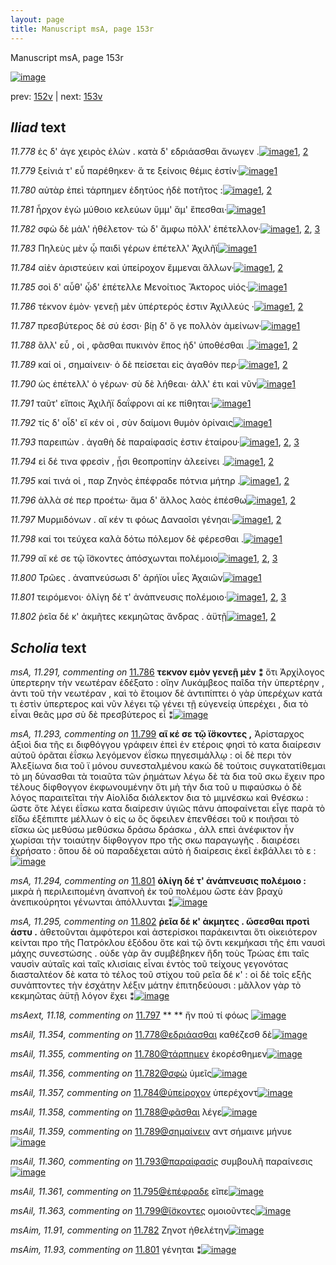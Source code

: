 ```yaml
---
layout: page
title: Manuscript msA, page 153r
---
```


Manuscript msA, page 153r

[![image](http://www.homermultitext.org/iipsrv?OBJ=IIP,1.0&FIF=/project/homer/pyramidal/deepzoom/hmt/vaimg/2017a/VA153RN_0325.tif&WID=100&CVT=JPEG)](http://www.homermultitext.org/ict2/?urn=urn:cite2:hmt:vaimg.2017a:VA153RN_0325)

prev:  [152v](../152v/) | next:  [153v](../153v/)

## *Iliad* text

*11.778* <a id="11.778"/> ἐς δ' άγε χειρὸς ἑλὼν . κατὰ δ' εδριάασθαι ἄνωγεν .[![image](http://www.homermultitext.org/iipsrv?OBJ=IIP,1.0&FIF=/project/homer/pyramidal/deepzoom/hmt/vaimg/2017a/VA153RN_0325.tif&RGN=0.173,0.2086,0.427,0.0225&WID=1000&CVT=JPEG)](http://www.homermultitext.org/ict2/?urn=urn:cite2:hmt:vaimg.2017a:VA153RN_0325@0.173,0.2086,0.427,0.0225)[1](#msAil_11.354), [2](#msA_11.164)

*11.779* <a id="11.779"/> ξείνιά τ' εὖ παρέθηκεν· ἅ τε ξείνοις θέμις ἐστίν·[![image](http://www.homermultitext.org/iipsrv?OBJ=IIP,1.0&FIF=/project/homer/pyramidal/deepzoom/hmt/vaimg/2017a/VA153RN_0325.tif&RGN=0.172,0.2318,0.425,0.0248&WID=1000&CVT=JPEG)](http://www.homermultitext.org/ict2/?urn=urn:cite2:hmt:vaimg.2017a:VA153RN_0325@0.172,0.2318,0.425,0.0248)[1](#msA_11.164)

*11.780* <a id="11.780"/> αὐτὰρ ἐπεὶ τάρπημεν ἐδητύος ἠδὲ ποτῆτος :[![image](http://www.homermultitext.org/iipsrv?OBJ=IIP,1.0&FIF=/project/homer/pyramidal/deepzoom/hmt/vaimg/2017a/VA153RN_0325.tif&RGN=0.171,0.2491,0.403,0.0225&WID=1000&CVT=JPEG)](http://www.homermultitext.org/ict2/?urn=urn:cite2:hmt:vaimg.2017a:VA153RN_0325@0.171,0.2491,0.403,0.0225)[1](#msAil_11.355), [2](#msA_11.164)

*11.781* <a id="11.781"/> ἦρχον ἐγὼ μύθοιο κελεύων ὔμμ' ἅμ' ἕπεσθαι·[![image](http://www.homermultitext.org/iipsrv?OBJ=IIP,1.0&FIF=/project/homer/pyramidal/deepzoom/hmt/vaimg/2017a/VA153RN_0325.tif&RGN=0.174,0.2663,0.368,0.0225&WID=1000&CVT=JPEG)](http://www.homermultitext.org/ict2/?urn=urn:cite2:hmt:vaimg.2017a:VA153RN_0325@0.174,0.2663,0.368,0.0225)[1](#msA_11.164)

*11.782* <a id="11.782"/> σφὼ δὲ μάλ' ἠθέλετον· τὼ δ' ἄμφω πὸλλ' ἐπέτελλον·[![image](http://www.homermultitext.org/iipsrv?OBJ=IIP,1.0&FIF=/project/homer/pyramidal/deepzoom/hmt/vaimg/2017a/VA153RN_0325.tif&RGN=0.17,0.2858,0.418,0.0225&WID=1000&CVT=JPEG)](http://www.homermultitext.org/ict2/?urn=urn:cite2:hmt:vaimg.2017a:VA153RN_0325@0.17,0.2858,0.418,0.0225)[1](#msAim_11.91), [2](#msAil_11.356), [3](#msA_11.164)

*11.783* <a id="11.783"/> Πηλεὺς μὲν ᾧ παιδὶ γέρων ἐπέτελλ' Ἀχιλῆϊ[![image](http://www.homermultitext.org/iipsrv?OBJ=IIP,1.0&FIF=/project/homer/pyramidal/deepzoom/hmt/vaimg/2017a/VA153RN_0325.tif&RGN=0.171,0.3046,0.38,0.0255&WID=1000&CVT=JPEG)](http://www.homermultitext.org/ict2/?urn=urn:cite2:hmt:vaimg.2017a:VA153RN_0325@0.171,0.3046,0.38,0.0255)[1](#msA_11.164)

*11.784* <a id="11.784"/> αἰὲν ἀριστεύειν καὶ ὑπείροχον ἔμμεναι ἄλλων·[![image](http://www.homermultitext.org/iipsrv?OBJ=IIP,1.0&FIF=/project/homer/pyramidal/deepzoom/hmt/vaimg/2017a/VA153RN_0325.tif&RGN=0.17,0.3233,0.426,0.024&WID=1000&CVT=JPEG)](http://www.homermultitext.org/ict2/?urn=urn:cite2:hmt:vaimg.2017a:VA153RN_0325@0.17,0.3233,0.426,0.024)[1](#msAil_11.357), [2](#msA_11.164)

*11.785* <a id="11.785"/> σοὶ δ' αὖθ' ᾧδ' ἐπέτελλε Μενοίτιος Ἄκτορος υἱός·[![image](http://www.homermultitext.org/iipsrv?OBJ=IIP,1.0&FIF=/project/homer/pyramidal/deepzoom/hmt/vaimg/2017a/VA153RN_0325.tif&RGN=0.168,0.3443,0.409,0.0203&WID=1000&CVT=JPEG)](http://www.homermultitext.org/ict2/?urn=urn:cite2:hmt:vaimg.2017a:VA153RN_0325@0.168,0.3443,0.409,0.0203)[1](#msA_11.164)

*11.786* <a id="11.786"/> τέκνον ἐμὸν· γενεῇ μὲν ὑπέρτερός ἐστιν Ἀχιλλεύς ·[![image](http://www.homermultitext.org/iipsrv?OBJ=IIP,1.0&FIF=/project/homer/pyramidal/deepzoom/hmt/vaimg/2017a/VA153RN_0325.tif&RGN=0.162,0.3586,0.456,0.0285&WID=1000&CVT=JPEG)](http://www.homermultitext.org/ict2/?urn=urn:cite2:hmt:vaimg.2017a:VA153RN_0325@0.162,0.3586,0.456,0.0285)[1](#msA_11.291), [2](#msA_11.164)

*11.787* <a id="11.787"/> πρεσβύτερος δὲ σύ ἐσσι· βίῃ δ' ὅ γε πολλὸν ἀμείνων·[![image](http://www.homermultitext.org/iipsrv?OBJ=IIP,1.0&FIF=/project/homer/pyramidal/deepzoom/hmt/vaimg/2017a/VA153RN_0325.tif&RGN=0.16,0.3811,0.433,0.0225&WID=1000&CVT=JPEG)](http://www.homermultitext.org/ict2/?urn=urn:cite2:hmt:vaimg.2017a:VA153RN_0325@0.16,0.3811,0.433,0.0225)[1](#msA_11.164)

*11.788* <a id="11.788"/> ἂλλ' εὖ , οἱ , φᾶσθαι πυκινὸν ἔπος ἠδ' ὑποθέσθαι .[![image](http://www.homermultitext.org/iipsrv?OBJ=IIP,1.0&FIF=/project/homer/pyramidal/deepzoom/hmt/vaimg/2017a/VA153RN_0325.tif&RGN=0.16,0.3983,0.426,0.0233&WID=1000&CVT=JPEG)](http://www.homermultitext.org/ict2/?urn=urn:cite2:hmt:vaimg.2017a:VA153RN_0325@0.16,0.3983,0.426,0.0233)[1](#msAil_11.358), [2](#msA_11.164)

*11.789* <a id="11.789"/> καί οἱ , σημαίνειν· ὁ δὲ πείσεται εἰς ἀγαθόν περ·[![image](http://www.homermultitext.org/iipsrv?OBJ=IIP,1.0&FIF=/project/homer/pyramidal/deepzoom/hmt/vaimg/2017a/VA153RN_0325.tif&RGN=0.16,0.4201,0.397,0.0195&WID=1000&CVT=JPEG)](http://www.homermultitext.org/ict2/?urn=urn:cite2:hmt:vaimg.2017a:VA153RN_0325@0.16,0.4201,0.397,0.0195)[1](#msA_11.164), [2](#msAil_11.359)

*11.790* <a id="11.790"/> ὡς ἐπέτελλ' ὁ γέρων· σὺ δὲ λήθεαι· ἀλλ' έτι καὶ νῦν[![image](http://www.homermultitext.org/iipsrv?OBJ=IIP,1.0&FIF=/project/homer/pyramidal/deepzoom/hmt/vaimg/2017a/VA153RN_0325.tif&RGN=0.159,0.4366,0.395,0.024&WID=1000&CVT=JPEG)](http://www.homermultitext.org/ict2/?urn=urn:cite2:hmt:vaimg.2017a:VA153RN_0325@0.159,0.4366,0.395,0.024)[1](#msA_11.164)

*11.791* <a id="11.791"/> ταῦτ' εἴποις Ἀχιλῆϊ δαΐφρονι αί κε πίθηται·[![image](http://www.homermultitext.org/iipsrv?OBJ=IIP,1.0&FIF=/project/homer/pyramidal/deepzoom/hmt/vaimg/2017a/VA153RN_0325.tif&RGN=0.159,0.4539,0.381,0.0263&WID=1000&CVT=JPEG)](http://www.homermultitext.org/ict2/?urn=urn:cite2:hmt:vaimg.2017a:VA153RN_0325@0.159,0.4539,0.381,0.0263)[1](#msA_11.164)

*11.792* <a id="11.792"/> τίς δ' οἶδ' εἴ κέν οἱ , σὺν δαίμονι θυμὸν ὀρίναις[![image](http://www.homermultitext.org/iipsrv?OBJ=IIP,1.0&FIF=/project/homer/pyramidal/deepzoom/hmt/vaimg/2017a/VA153RN_0325.tif&RGN=0.158,0.4726,0.406,0.0248&WID=1000&CVT=JPEG)](http://www.homermultitext.org/ict2/?urn=urn:cite2:hmt:vaimg.2017a:VA153RN_0325@0.158,0.4726,0.406,0.0248)[1](#msA_11.164)

*11.793* <a id="11.793"/> παρειπὼν . ἀγαθὴ δὲ παραίφασίς ἐστιν ἑταίρου·[![image](http://www.homermultitext.org/iipsrv?OBJ=IIP,1.0&FIF=/project/homer/pyramidal/deepzoom/hmt/vaimg/2017a/VA153RN_0325.tif&RGN=0.153,0.4914,0.421,0.0248&WID=1000&CVT=JPEG)](http://www.homermultitext.org/ict2/?urn=urn:cite2:hmt:vaimg.2017a:VA153RN_0325@0.153,0.4914,0.421,0.0248)[1](#msAil_11.360), [2](#msAim_11.92), [3](#msA_11.164)

*11.794* <a id="11.794"/> εἰ δέ τινα φρεσὶν , ᾗσι θεοπροπίην ἀλεείνει .[![image](http://www.homermultitext.org/iipsrv?OBJ=IIP,1.0&FIF=/project/homer/pyramidal/deepzoom/hmt/vaimg/2017a/VA153RN_0325.tif&RGN=0.158,0.5131,0.388,0.024&WID=1000&CVT=JPEG)](http://www.homermultitext.org/ict2/?urn=urn:cite2:hmt:vaimg.2017a:VA153RN_0325@0.158,0.5131,0.388,0.024)[1](#msA_11.292), [2](#msA_11.164)

*11.795* <a id="11.795"/> καί τινά οἱ , παρ Ζηνὸς ἐπέφραδε πότνια μήτηρ .[![image](http://www.homermultitext.org/iipsrv?OBJ=IIP,1.0&FIF=/project/homer/pyramidal/deepzoom/hmt/vaimg/2017a/VA153RN_0325.tif&RGN=0.159,0.5311,0.418,0.0255&WID=1000&CVT=JPEG)](http://www.homermultitext.org/ict2/?urn=urn:cite2:hmt:vaimg.2017a:VA153RN_0325@0.159,0.5311,0.418,0.0255)[1](#msAil_11.361), [2](#msA_11.164)

*11.796* <a id="11.796"/> ἀλλὰ σέ περ προέτω· ἅμα δ' ἄλλος λαὸς ἑπέσθω[![image](http://www.homermultitext.org/iipsrv?OBJ=IIP,1.0&FIF=/project/homer/pyramidal/deepzoom/hmt/vaimg/2017a/VA153RN_0325.tif&RGN=0.158,0.5499,0.392,0.0233&WID=1000&CVT=JPEG)](http://www.homermultitext.org/ict2/?urn=urn:cite2:hmt:vaimg.2017a:VA153RN_0325@0.158,0.5499,0.392,0.0233)[1](#msAil_11.362), [2](#msA_11.164)

*11.797* <a id="11.797"/> Μυρμιδόνων . αἴ κέν τι φόως Δαναοῖσι γένηαι·[![image](http://www.homermultitext.org/iipsrv?OBJ=IIP,1.0&FIF=/project/homer/pyramidal/deepzoom/hmt/vaimg/2017a/VA153RN_0325.tif&RGN=0.163,0.5701,0.394,0.0225&WID=1000&CVT=JPEG)](http://www.homermultitext.org/ict2/?urn=urn:cite2:hmt:vaimg.2017a:VA153RN_0325@0.163,0.5701,0.394,0.0225)[1](#msAext_11.18), [2](#msA_11.164)

*11.798* <a id="11.798"/> καί τοι τεύχεα καλὰ δότω πόλεμον δὲ φέρεσθαι .[![image](http://www.homermultitext.org/iipsrv?OBJ=IIP,1.0&FIF=/project/homer/pyramidal/deepzoom/hmt/vaimg/2017a/VA153RN_0325.tif&RGN=0.158,0.5889,0.417,0.0248&WID=1000&CVT=JPEG)](http://www.homermultitext.org/ict2/?urn=urn:cite2:hmt:vaimg.2017a:VA153RN_0325@0.158,0.5889,0.417,0.0248)[1](#msA_11.164)

*11.799* <a id="11.799"/> αἴ κέ σε τῷ ἴ̈σκοντες ἀπόσχωνται πολέμοιο[![image](http://www.homermultitext.org/iipsrv?OBJ=IIP,1.0&FIF=/project/homer/pyramidal/deepzoom/hmt/vaimg/2017a/VA153RN_0325.tif&RGN=0.16,0.6062,0.392,0.0233&WID=1000&CVT=JPEG)](http://www.homermultitext.org/ict2/?urn=urn:cite2:hmt:vaimg.2017a:VA153RN_0325@0.16,0.6062,0.392,0.0233)[1](#msA_11.293), [2](#msAil_11.363), [3](#msA_11.164)

*11.800* <a id="11.800"/> Τρῶες . ἀναπνεύσωσι δ' ἀρήϊοι υἷες Ἀχαιῶν[![image](http://www.homermultitext.org/iipsrv?OBJ=IIP,1.0&FIF=/project/homer/pyramidal/deepzoom/hmt/vaimg/2017a/VA153RN_0325.tif&RGN=0.158,0.6287,0.404,0.021&WID=1000&CVT=JPEG)](http://www.homermultitext.org/ict2/?urn=urn:cite2:hmt:vaimg.2017a:VA153RN_0325@0.158,0.6287,0.404,0.021)[1](#msA_11.164)

*11.801* <a id="11.801"/> τειρόμενοι· ὀλίγη δέ τ' ἀνάπνευσις πολέμοιο·[![image](http://www.homermultitext.org/iipsrv?OBJ=IIP,1.0&FIF=/project/homer/pyramidal/deepzoom/hmt/vaimg/2017a/VA153RN_0325.tif&RGN=0.154,0.6452,0.414,0.024&WID=1000&CVT=JPEG)](http://www.homermultitext.org/ict2/?urn=urn:cite2:hmt:vaimg.2017a:VA153RN_0325@0.154,0.6452,0.414,0.024)[1](#msAim_11.93), [2](#msA_11.294), [3](#msA_11.164)

*11.802* <a id="11.802"/> ῥεῖα δέ κ' ἀκμῆτες κεκμηῶτας ἄνδρας . ἀϋτῇ[![image](http://www.homermultitext.org/iipsrv?OBJ=IIP,1.0&FIF=/project/homer/pyramidal/deepzoom/hmt/vaimg/2017a/VA153RN_0325.tif&RGN=0.15,0.6632,0.425,0.0398&WID=1000&CVT=JPEG)](http://www.homermultitext.org/ict2/?urn=urn:cite2:hmt:vaimg.2017a:VA153RN_0325@0.15,0.6632,0.425,0.0398)[1](#msA_11.295), [2](#msA_11.164)

## *Scholia* text

*msA, 11.291, commenting on* [11.786](#11.786)  <a id="msA_11.291"/> **τεκνον εμὸν γενεῇ μὲν ⁑** ὅτι Ἀρχίλογος ὑπερτερην τὴν νεωτέραν ἐδέξατο : οἴην Λυκάμβεος παῖδα τὴν ὑπερτέρην , ἀντι τοῦ τὴν νεωτέραν , καὶ τὸ ἕτοιμον δὲ ἀντιπίπτει ὁ γὰρ ὑπερέχων κατά τι ἐστὶν ὑπερτερος καὶ νῦν λέγει τῷ γένει τῇ εὐγενείᾳ ὑπερέχει , δια τὸ εἶναι θεᾶς μρσ σὺ δὲ πρεσβύτερος εἶ ⁑[![image](http://www.homermultitext.org/iipsrv?OBJ=IIP,1.0&FIF=/project/homer/pyramidal/deepzoom/hmt/vaimg/2017a/VA153RN_0325.tif&RGN=0.5956,0.3636,0.1962,0.1074&WID=1000&CVT=JPEG)](http://www.homermultitext.org/ict2/?urn=urn:cite2:hmt:vaimg.2017a:VA153RN_0325@0.5956,0.3636,0.1962,0.1074)

*msA, 11.293, commenting on* [11.799](#11.799)  <a id="msA_11.293"/> **αἵ κέ σε τῷ ἴ̈σκοντες ,** Ἀρίσταρχος ἀξιοὶ δια τῆς ει διφθόγγου γράφειν ἐπεὶ ἐν ετέροις φησὶ τὸ κατα διαίρεσιν αὐτοῦ ὁρᾶται ἐΐσκω λεγόμενον ἐΐσκω πηγεσιμάλλῳ : οἱ δὲ περι τὸν Ἀλεξίωνα δια τοῦ ϊ μόνου συνεσταλμένου κακὼ δὲ τούτοις συγκατατίθεμαι τὸ μη δύνασθαι τὰ τοιαῦτα τῶν ῥημάτων λέγω δὲ τὰ δια τοῦ σκω ἔχειν προ τέλους δίφθογγον ἐκφωνουμένην ὅτι μὴ τὴν δια τοῦ υ πιφαύσκω ὁ δὲ λόγος παραιτεῖται τὴν Αἰολίδα διάλεκτον δια τὸ μιμνέσκω καὶ θνέσκω : ὥστε ὅτε λέγει ἐΐσκω κατα διαίρεσιν ὑγιῶς πάνυ ἀποφαίνεται εἶγε παρὰ τὸ εἴδω ἐξέπιπτε μέλλων ὁ εἰς ω ὃς ὄφειλεν ἐπενθέσει τοῦ κ ποιῆσαι τὸ εἴσκω ὡς μεθύσω μεθύσκω δράσω δράσκω , ἀλλ επεὶ ἀνέφικτον ἦν χωρίσαι τὴν τοιαύτην δίφθογγον προ τῆς σκω παραγωγῆς . διαιρέσει ἐχρήσατο : ὅπου δὲ οὐ παραδέχεται αὐτὸ ἡ διαίρεσις ἐκεῖ ἐκβάλλει τὸ ε :[![image](http://www.homermultitext.org/iipsrv?OBJ=IIP,1.0&FIF=/project/homer/pyramidal/deepzoom/hmt/vaimg/2017a/VA153RN_0325.tif&RGN=0.1572,0.5094,0.6376,0.2246&WID=1000&CVT=JPEG)](http://www.homermultitext.org/ict2/?urn=urn:cite2:hmt:vaimg.2017a:VA153RN_0325@0.1572,0.5094,0.6376,0.2246)

*msA, 11.294, commenting on* [11.801](#11.801)  <a id="msA_11.294"/> **ὀλίγη δέ τ' ἀνάπνευσις πολέμοιο :** μικρὰ ἡ περιλειπομένη ἀναπνοὴ ἐκ τοῦ πολέμου ὥστε ἐὰν βραχὺ ἀνεπικούρητοι γένωνται ἀπόλλυνται ⁑[![image](http://www.homermultitext.org/iipsrv?OBJ=IIP,1.0&FIF=/project/homer/pyramidal/deepzoom/hmt/vaimg/2017a/VA153RN_0325.tif&RGN=0.1532,0.716,0.6356,0.0301&WID=1000&CVT=JPEG)](http://www.homermultitext.org/ict2/?urn=urn:cite2:hmt:vaimg.2017a:VA153RN_0325@0.1532,0.716,0.6356,0.0301)

*msA, 11.295, commenting on* [11.802](#11.802)  <a id="msA_11.295"/> **ῥεῖα δέ κ' ἀκμητες . ὤσεσθαι προτὶ άστυ .** ἀθετοῦνται ἀμφότεροι καὶ ἀστερίσκοι παράκεινται ὅτι οἱκειότερον κείνται προ τῆς Πατρόκλου ἐξόδου ὅτε καὶ τῷ ὄντι κεκμήκασι τῆς ἐπι ναυσὶ μάχης συνεστώσης . οὐδε γὰρ ἂν συμβέβηκεν ἤδη τοὺς Τρώας ἐπι ταῖς ναυσὶν αὐταῖς καὶ ταῖς κλισίαις εἶναι ἐντὸς τοῦ τείχους γεγονότας διασταλτέον δὲ κατα τὸ τέλος τοῦ στίχου τοῦ ρεῖα δέ κ' : οἱ δὲ τοῖς εξῆς συνάπτοντες τὴν ἐσχάτην λέξιν μάτην ἐπιτηδεύουσι : μᾶλλον γὰρ τὸ κεκμηῶτας ἀϋτῇ λόγον ἔχει ⁑[![image](http://www.homermultitext.org/iipsrv?OBJ=IIP,1.0&FIF=/project/homer/pyramidal/deepzoom/hmt/vaimg/2017a/VA153RN_0325.tif&RGN=0.1291,0.7355,0.6717,0.0796&WID=1000&CVT=JPEG)](http://www.homermultitext.org/ict2/?urn=urn:cite2:hmt:vaimg.2017a:VA153RN_0325@0.1291,0.7355,0.6717,0.0796)

*msAext, 11.18, commenting on* [11.797](#11.797)  <a id="msAext_11.18"/> **					 				** 					 ἤν πού τί φόως 				[![image](http://www.homermultitext.org/iipsrv?OBJ=IIP,1.0&FIF=/project/homer/pyramidal/deepzoom/hmt/vaimg/2017a/VA153RN_0325.tif&RGN=0.794,0.5866,0.072,0.0278&WID=1000&CVT=JPEG)](http://www.homermultitext.org/ict2/?urn=urn:cite2:hmt:vaimg.2017a:VA153RN_0325@0.794,0.5866,0.072,0.0278)

*msAil, 11.354, commenting on* [11.778@εδριάασθαι](#11.778@εδριάασθαι)  <a id="msAil_11.354"/> καθέζεσθ δὲ[![image](http://www.homermultitext.org/iipsrv?OBJ=IIP,1.0&FIF=/project/homer/pyramidal/deepzoom/hmt/vaimg/2017a/VA153RN_0325.tif&RGN=0.463,0.1958,0.068,0.0218&WID=1000&CVT=JPEG)](http://www.homermultitext.org/ict2/?urn=urn:cite2:hmt:vaimg.2017a:VA153RN_0325@0.463,0.1958,0.068,0.0218)

*msAil, 11.355, commenting on* [11.780@τάρπημεν](#11.780@τάρπημεν)  <a id="msAil_11.355"/> ἐκορέσθημεν[![image](http://www.homermultitext.org/iipsrv?OBJ=IIP,1.0&FIF=/project/homer/pyramidal/deepzoom/hmt/vaimg/2017a/VA153RN_0325.tif&RGN=0.315,0.2446,0.069,0.0143&WID=1000&CVT=JPEG)](http://www.homermultitext.org/ict2/?urn=urn:cite2:hmt:vaimg.2017a:VA153RN_0325@0.315,0.2446,0.069,0.0143)

*msAil, 11.356, commenting on* [11.782@σφὼ](#11.782@σφὼ)  <a id="msAil_11.356"/> ὑμεῖς[![image](http://www.homermultitext.org/iipsrv?OBJ=IIP,1.0&FIF=/project/homer/pyramidal/deepzoom/hmt/vaimg/2017a/VA153RN_0325.tif&RGN=0.199,0.2821,0.027,0.0135&WID=1000&CVT=JPEG)](http://www.homermultitext.org/ict2/?urn=urn:cite2:hmt:vaimg.2017a:VA153RN_0325@0.199,0.2821,0.027,0.0135)

*msAil, 11.357, commenting on* [11.784@ὑπείροχον](#11.784@ὑπείροχον)  <a id="msAil_11.357"/> ὑπερέχοντ[![image](http://www.homermultitext.org/iipsrv?OBJ=IIP,1.0&FIF=/project/homer/pyramidal/deepzoom/hmt/vaimg/2017a/VA153RN_0325.tif&RGN=0.396,0.3181,0.054,0.0165&WID=1000&CVT=JPEG)](http://www.homermultitext.org/ict2/?urn=urn:cite2:hmt:vaimg.2017a:VA153RN_0325@0.396,0.3181,0.054,0.0165)

*msAil, 11.358, commenting on* [11.788@φᾶσθαι](#11.788@φᾶσθαι)  <a id="msAil_11.358"/> λέγε[![image](http://www.homermultitext.org/iipsrv?OBJ=IIP,1.0&FIF=/project/homer/pyramidal/deepzoom/hmt/vaimg/2017a/VA153RN_0325.tif&RGN=0.286,0.3946,0.03,0.015&WID=1000&CVT=JPEG)](http://www.homermultitext.org/ict2/?urn=urn:cite2:hmt:vaimg.2017a:VA153RN_0325@0.286,0.3946,0.03,0.015)

*msAil, 11.359, commenting on* [11.789@σημαίνειν](#11.789@σημαίνειν)  <a id="msAil_11.359"/> αντ σήμαινε μήνυε[![image](http://www.homermultitext.org/iipsrv?OBJ=IIP,1.0&FIF=/project/homer/pyramidal/deepzoom/hmt/vaimg/2017a/VA153RN_0325.tif&RGN=0.262,0.4096,0.056,0.0195&WID=1000&CVT=JPEG)](http://www.homermultitext.org/ict2/?urn=urn:cite2:hmt:vaimg.2017a:VA153RN_0325@0.262,0.4096,0.056,0.0195)

*msAil, 11.360, commenting on* [11.793@παραίφασίς](#11.793@παραίφασίς)  <a id="msAil_11.360"/> συμβουλῆ παραίνεσις[![image](http://www.homermultitext.org/iipsrv?OBJ=IIP,1.0&FIF=/project/homer/pyramidal/deepzoom/hmt/vaimg/2017a/VA153RN_0325.tif&RGN=0.35,0.4869,0.11,0.0158&WID=1000&CVT=JPEG)](http://www.homermultitext.org/ict2/?urn=urn:cite2:hmt:vaimg.2017a:VA153RN_0325@0.35,0.4869,0.11,0.0158)

*msAil, 11.361, commenting on* [11.795@ἐπέφραδε](#11.795@ἐπέφραδε)  <a id="msAil_11.361"/> εῖπε[![image](http://www.homermultitext.org/iipsrv?OBJ=IIP,1.0&FIF=/project/homer/pyramidal/deepzoom/hmt/vaimg/2017a/VA153RN_0325.tif&RGN=0.407,0.5259,0.025,0.0135&WID=1000&CVT=JPEG)](http://www.homermultitext.org/ict2/?urn=urn:cite2:hmt:vaimg.2017a:VA153RN_0325@0.407,0.5259,0.025,0.0135)

*msAil, 11.363, commenting on* [11.799@ἴ̈σκοντες](#11.799@ἴ̈σκοντες)  <a id="msAil_11.363"/> ομοιοῦντες[![image](http://www.homermultitext.org/iipsrv?OBJ=IIP,1.0&FIF=/project/homer/pyramidal/deepzoom/hmt/vaimg/2017a/VA153RN_0325.tif&RGN=0.312,0.6039,0.05,0.0143&WID=1000&CVT=JPEG)](http://www.homermultitext.org/ict2/?urn=urn:cite2:hmt:vaimg.2017a:VA153RN_0325@0.312,0.6039,0.05,0.0143)

*msAim, 11.91, commenting on* [11.782](#11.782)  <a id="msAim_11.91"/> Ζηνοτ ἠθελέτην[![image](http://www.homermultitext.org/iipsrv?OBJ=IIP,1.0&FIF=/project/homer/pyramidal/deepzoom/hmt/vaimg/2017a/VA153RN_0325.tif&RGN=0.583,0.2776,0.079,0.0203&WID=1000&CVT=JPEG)](http://www.homermultitext.org/ict2/?urn=urn:cite2:hmt:vaimg.2017a:VA153RN_0325@0.583,0.2776,0.079,0.0203)

*msAim, 11.93, commenting on* [11.801](#11.801)  <a id="msAim_11.93"/> γένηται ⁑[![image](http://www.homermultitext.org/iipsrv?OBJ=IIP,1.0&FIF=/project/homer/pyramidal/deepzoom/hmt/vaimg/2017a/VA153RN_0325.tif&RGN=0.564,0.6452,0.033,0.0308&WID=1000&CVT=JPEG)](http://www.homermultitext.org/ict2/?urn=urn:cite2:hmt:vaimg.2017a:VA153RN_0325@0.564,0.6452,0.033,0.0308)